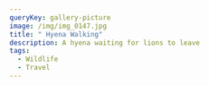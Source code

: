 ```yaml
---
queryKey: gallery-picture
image: /img/img_0147.jpg
title: " Hyena Walking"
description: A hyena waiting for lions to leave
tags:
  - Wildlife
  - Travel
---
```

